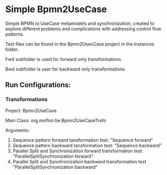 # Simple Bpmn2UseCase
Simple BPMN to UseCase metamodels and synchronization, created to explore different problems and complications with addressing control flow patterns.

Test files can be found in the Bpmn2UsecCase project in the instances folder. 

Fwd subfolder is used for forward only transformations

Bwd subfolder is user for backward only transformations
## Run Configurations:
### Transformations
Project: Bpmn2UseCase

Main Class: org.moflon.tie.Bpmn2UseCaseTrafo

Arguments:

1. Sequence pattern forward tansformation test: "Sequence forward"
2. Sequence pattern backward tansformation test: "Sequence backward"
3. Parallel Split and Synchronization forward transformation test: "ParallelSplitSynchronization forward"
4. Parallel Split and Synchronization backward transformation test "ParallelSplitSynchronization backward"
